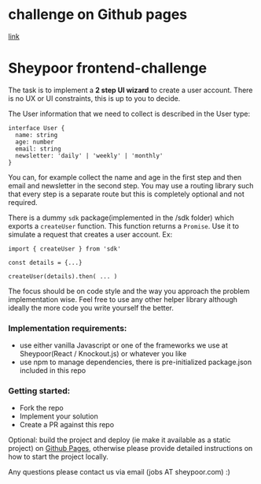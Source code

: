 # challenge on Github pages
[link](git+https://github.com/sheypoor/frontend-challenge.git)
# Sheypoor frontend-challenge

The task is to implement a **2 step UI wizard** to create a user account. There is no UX or UI constraints, this is 
up to you to decide. 

The User information that we need to collect is described in the User type:
```
interface User {
  name: string
  age: number
  email: string
  newsletter: 'daily' | 'weekly' | 'monthly'
}
```
You can, for example collect the name and age in the first step and then email and newsletter in the second step.
You may use a routing library such that every step is a separate route but this is completely optional and not 
required.

There is a dummy `sdk` package(implemented in the /sdk folder) which exports a `createUser` function. This function returns a `Promise`.
Use it to simulate a request that creates a user account. 
Ex:

```
import { createUser } from 'sdk'

const details = {...}

createUser(details).then( ... )
```

The focus should be on code style and the way you approach the problem implementation wise.
Feel free to use any other helper library although ideally the more code you write yourself the better.

### Implementation requirements:

- use either vanilla Javascript or one of the frameworks we use at Sheypoor(React / Knockout.js) or whatever you like
- use npm to manage dependencies, there is pre-initialized package.json included in this repo

### Getting started:

- Fork the repo
- Implement your solution
- Create a PR against this repo

Optional: build the project and deploy (ie make it available as a static project) on 
[Github Pages](https://pages.github.com/), otherwise please provide detailed instructions
on how to start the project locally.

Any questions please contact us via email (jobs AT sheypoor.com) :)
